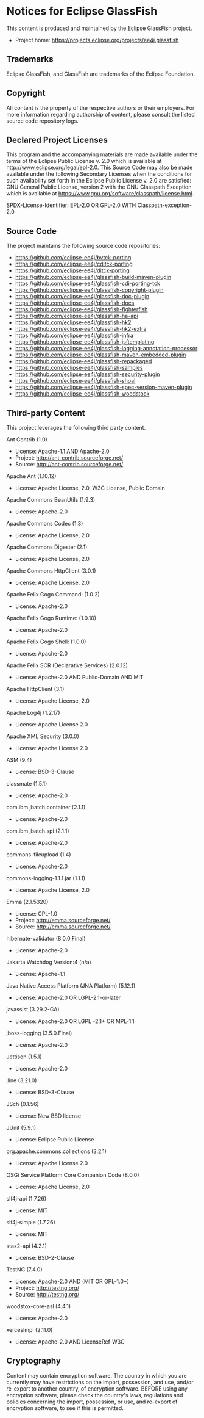 # Notices for Eclipse GlassFish

This content is produced and maintained by the Eclipse GlassFish project.

* Project home: https://projects.eclipse.org/projects/ee4j.glassfish

## Trademarks

Eclipse GlassFish, and GlassFish are trademarks of the Eclipse Foundation.

## Copyright

All content is the property of the respective authors or their employers. For
more information regarding authorship of content, please consult the listed
source code repository logs.

## Declared Project Licenses

This program and the accompanying materials are made available under the terms
of the Eclipse Public License v. 2.0 which is available at
http://www.eclipse.org/legal/epl-2.0. This Source Code may also be made
available under the following Secondary Licenses when the conditions for such
availability set forth in the Eclipse Public License v. 2.0 are satisfied: GNU
General Public License, version 2 with the GNU Classpath Exception which is
available at https://www.gnu.org/software/classpath/license.html.

SPDX-License-Identifier: EPL-2.0 OR GPL-2.0 WITH Classpath-exception-2.0

## Source Code

The project maintains the following source code repositories:

* https://github.com/eclipse-ee4j/bvtck-porting
* https://github.com/eclipse-ee4j/cditck-porting
* https://github.com/eclipse-ee4j/ditck-porting
* https://github.com/eclipse-ee4j/glassfish-build-maven-plugin
* https://github.com/eclipse-ee4j/glassfish-cdi-porting-tck
* https://github.com/eclipse-ee4j/glassfish-copyright-plugin
* https://github.com/eclipse-ee4j/glassfish-doc-plugin
* https://github.com/eclipse-ee4j/glassfish-docs
* https://github.com/eclipse-ee4j/glassfish-fighterfish
* https://github.com/eclipse-ee4j/glassfish-ha-api
* https://github.com/eclipse-ee4j/glassfish-hk2
* https://github.com/eclipse-ee4j/glassfish-hk2-extra
* https://github.com/eclipse-ee4j/glassfish-infra
* https://github.com/eclipse-ee4j/glassfish-jsftemplating
* https://github.com/eclipse-ee4j/glassfish-logging-annotation-processor
* https://github.com/eclipse-ee4j/glassfish-maven-embedded-plugin
* https://github.com/eclipse-ee4j/glassfish-repackaged
* https://github.com/eclipse-ee4j/glassfish-samples
* https://github.com/eclipse-ee4j/glassfish-security-plugin
* https://github.com/eclipse-ee4j/glassfish-shoal
* https://github.com/eclipse-ee4j/glassfish-spec-version-maven-plugin
* https://github.com/eclipse-ee4j/glassfish-woodstock

## Third-party Content

This project leverages the following third party content.

Ant Contrib (1.0)

* License: Apache-1.1 AND Apache-2.0
* Project: http://ant-contrib.sourceforge.net/
* Source: http://ant-contrib.sourceforge.net/

Apache Ant (1.10.12)

* License: Apache License, 2.0, W3C License, Public Domain

Apache Commons BeanUtils (1.9.3)

* License: Apache-2.0

Apache Commons Codec (1.3)

* License: Apache License, 2.0

Apache Commons Digester (2.1)

* License: Apache License, 2.0

Apache Commons HttpClient (3.0.1)

* License: Apache License, 2.0

Apache Felix Gogo Command: (1.0.2)

* License: Apache-2.0

Apache Felix Gogo Runtime: (1.0.10)

* License: Apache-2.0

Apache Felix Gogo Shell: (1.0.0)

* License: Apache-2.0

Apache Felix SCR (Declarative Services) (2.0.12)

* License: Apache-2.0 AND Public-Domain AND MIT

Apache HttpClient (3.1)

* License: Apache License, 2.0

Apache Log4j (1.2.17)

* License: Apache License 2.0

Apache XML Security (3.0.0)

* License: Apache License 2.0

ASM (9.4)

* License: BSD-3-Clause

classmate (1.5.1)

* License: Apache-2.0

com.ibm.jbatch.container (2.1.1)

* License: Apache-2.0

com.ibm.jbatch.spi (2.1.1)

* License: Apache-2.0

commons-fileupload (1.4)

* License: Apache-2.0

commons-logging-1.1.1.jar (1.1.1)

* License: Apache License, 2.0

Emma (2.1.5320)

* License: CPL-1.0
* Project: http://emma.sourceforge.net/
* Source: http://emma.sourceforge.net/

hibernate-validator (8.0.0.Final)

* License: Apache-2.0

Jakarta Watchdog Version:4 (n/a)

* License: Apache-1.1

Java Native Access Platform (JNA Platform) (5.12.1)

* License: Apache-2.0 OR LGPL-2.1-or-later

javassist (3.29.2-GA)

* License: Apache-2.0 OR LGPL -2.1+ OR MPL-1.1

jboss-logging (3.5.0.Final)

* License: Apache-2.0

Jettison (1.5.1)

* License: Apache-2.0

jline (3.21.0)

* License: BSD-3-Clause

JSch (0.1.56)

* License: New BSD license

JUnit (5.9.1)

* License: Eclipse Public License

org.apache.commons.collections (3.2.1)

* License: Apache License 2.0

OSGi Service Platform Core Companion Code (8.0.0)

* License: Apache License, 2.0

slf4j-api (1.7.26)

* License: MIT

slf4j-simple (1.7.26)

* License: MIT

stax2-api (4.2.1)

* License: BSD-2-Clause

TestNG (7.4.0)

* License: Apache-2.0 AND (MIT OR GPL-1.0+)
* Project: http://testng.org/
* Source: http://testng.org/

woodstox-core-asl (4.4.1)

* License: Apache-2.0

xercesImpl (2.11.0)

* License: Apache-2.0 AND LicenseRef-W3C

## Cryptography

Content may contain encryption software. The country in which you are currently
may have restrictions on the import, possession, and use, and/or re-export to
another country, of encryption software. BEFORE using any encryption software,
please check the country's laws, regulations and policies concerning the import,
possession, or use, and re-export of encryption software, to see if this is
permitted.
